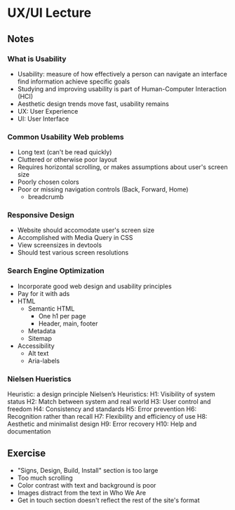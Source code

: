 # UX/UI Lecture

## Notes
### What is Usability
- Usability: measure of how effectively a person can
navigate an interface
find information
achieve specific goals
- Studying and improving usability is part of Human-Computer Interaction (HCI)
- Aesthetic design trends move fast, usability remains
- UX: User Experience
- UI: User Interface

### Common Usability Web problems
- Long text (can't be read quickly)
- Cluttered or otherwise poor layout
- Requires horizontal scrolling, or makes assumptions about user's screen size
- Poorly chosen colors
- Poor or missing navigation controls (Back, Forward, Home)
    - breadcrumb

### Responsive Design
- Website should accomodate user's screen size
- Accomplished with Media Query in CSS
- View screensizes in  devtools
- Should test various screen resolutions 

### Search Engine Optimization
- Incorporate good web design and usability principles
- Pay for it with ads
- HTML
    - Semantic HTML
        - One h1 per page
        - Header, main, footer
    - Metadata 
    - Sitemap
- Accessibility
    - Alt text
    - Aria-labels

### Nielsen Hueristics
Heuristic: a design principle
Nielsen’s Heuristics:
H1: Visibility of system status
H2: Match between system and real world
H3: User control and freedom
H4: Consistency and standards
H5: Error prevention
H6: Recognition rather than recall
H7: Flexibility and efficiency of use
H8: Aesthetic and minimalist design
H9: Error recovery
H10: Help and documentation

## Exercise
- "Signs, Design, Build, Install" section is too large
- Too much scrolling
- Color contrast with text and background is poor
- Images distract from the text in Who We Are
- Get in touch section doesn't reflect the rest of the site's format
